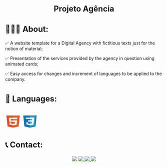 
<h1 align="center" style="font-size: 25px">Projeto Agência</h1>

<h2 style="font-size: 25px">👨🏽‍💻  About: </h2>
<p>✅ A website template for a Digital Agency with fictitious texts just for the notion of material;</p>
<p>✅ Presentation of the services provided by the agency in question using animated cards;</p>
<p>✅ Easy access for changes and increment of languages to be applied to the company.</p>

#
<h2 style="font-size: 25px">🎨 Languages: </h2>

<div class="technologies" align="left" style="display: inline_block"> <br>

 <img align="center" alt="My sill-HTML" height="40px" width="50px" src="https://raw.githubusercontent.com/devicons/devicon/master/icons/html5/html5-original.svg">
 <img align="center" alt="My sill-CSS" height="40px" width="50px" src="https://raw.githubusercontent.com/devicons/devicon/master/icons/css3/css3-original.svg">
</div>

#

<h2 style="font-size: 25px">📞 Contact: </h2>
<div class="networks" align= "center">
  <a href="https://instagram.com/athos.william" target="_blank"><img src="https://img.shields.io/badge/-Instagram-%23E4405F?style=for-the-badge&logo=instagram&logoColor=white"></a>
  <a href="https://t.me/AthosWilliam" target="_blank"><img src="https://img.shields.io/badge/Telegram-2CA5E0?style=for-the-badge&logo=telegram&logoColor=white">
  <a href="https://www.linkedin.com/in/athoswilliam/" target="_blank"><img src="https://img.shields.io/badge/LinkedIn-0077B5?style=for-the-badge&logo=linkedin&logoColor=white">
  <a href="mailto:athos.william1519@gmail.com" target="_blank"><img src="https://img.shields.io/badge/Gmail-D14836?style=for-the-badge&logo=gmail&logoColor=white">
</div>


